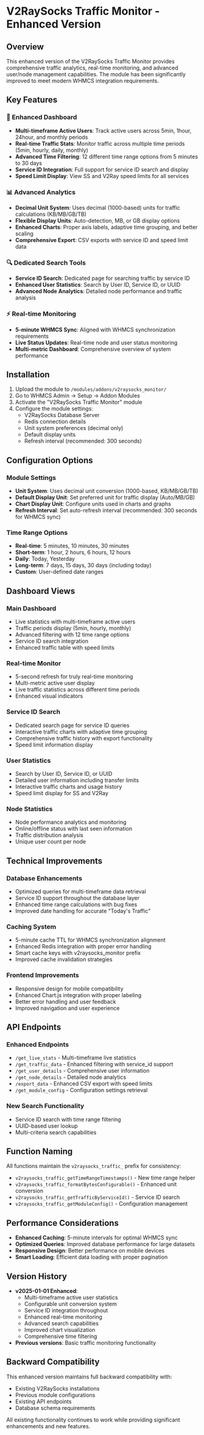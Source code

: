 # V2RaySocks Traffic Monitor - Enhanced Version

## Overview

This enhanced version of the V2RaySocks Traffic Monitor provides comprehensive traffic analytics, real-time monitoring, and advanced user/node management capabilities. The module has been significantly improved to meet modern WHMCS integration requirements.

## Key Features

### 🚀 Enhanced Dashboard
- **Multi-timeframe Active Users**: Track active users across 5min, 1hour, 24hour, and monthly periods
- **Real-time Traffic Stats**: Monitor traffic across multiple time periods (5min, hourly, daily, monthly)
- **Advanced Time Filtering**: 12 different time range options from 5 minutes to 30 days
- **Service ID Integration**: Full support for service ID search and display
- **Speed Limit Display**: View SS and V2Ray speed limits for all services

### 📊 Advanced Analytics
- **Decimal Unit System**: Uses decimal (1000-based) units for traffic calculations (KB/MB/GB/TB)
- **Flexible Display Units**: Auto-detection, MB, or GB display options
- **Enhanced Charts**: Proper axis labels, adaptive time grouping, and better scaling
- **Comprehensive Export**: CSV exports with service ID and speed limit data

### 🔍 Dedicated Search Tools
- **Service ID Search**: Dedicated page for searching traffic by service ID
- **Enhanced User Statistics**: Search by User ID, Service ID, or UUID
- **Advanced Node Analytics**: Detailed node performance and traffic analysis

### ⚡ Real-time Monitoring
- **5-minute WHMCS Sync**: Aligned with WHMCS synchronization requirements
- **Live Status Updates**: Real-time node and user status monitoring
- **Multi-metric Dashboard**: Comprehensive overview of system performance

## Installation

1. Upload the module to `/modules/addons/v2raysocks_monitor/`
2. Go to WHMCS Admin → Setup → Addon Modules  
3. Activate the "V2RaySocks Traffic Monitor" module
4. Configure the module settings:
   - V2RaySocks Database Server
   - Redis connection details
   - Unit system preferences (decimal only)
   - Default display units
   - Refresh interval (recommended: 300 seconds)

## Configuration Options

### Module Settings
- **Unit System**: Uses decimal unit conversion (1000-based, KB/MB/GB/TB)
- **Default Display Unit**: Set preferred unit for traffic display (Auto/MB/GB)
- **Chart Display Unit**: Configure units used in charts and graphs
- **Refresh Interval**: Set auto-refresh interval (recommended: 300 seconds for WHMCS sync)

### Time Range Options
- **Real-time**: 5 minutes, 10 minutes, 30 minutes
- **Short-term**: 1 hour, 2 hours, 6 hours, 12 hours
- **Daily**: Today, Yesterday
- **Long-term**: 7 days, 15 days, 30 days (including today)
- **Custom**: User-defined date ranges

## Dashboard Views

### Main Dashboard
- Live statistics with multi-timeframe active users
- Traffic periods display (5min, hourly, monthly)
- Advanced filtering with 12 time range options
- Service ID search integration
- Enhanced traffic table with speed limits

### Real-time Monitor
- 5-second refresh for truly real-time monitoring
- Multi-metric active user display
- Live traffic statistics across different time periods
- Enhanced visual indicators

### Service ID Search
- Dedicated search page for service ID queries
- Interactive traffic charts with adaptive time grouping
- Comprehensive traffic history with export functionality
- Speed limit information display

### User Statistics
- Search by User ID, Service ID, or UUID
- Detailed user information including transfer limits
- Interactive traffic charts and usage history
- Speed limit display for SS and V2Ray

### Node Statistics
- Node performance analytics and monitoring
- Online/offline status with last seen information
- Traffic distribution analysis
- Unique user count per node

## Technical Improvements

### Database Enhancements
- Optimized queries for multi-timeframe data retrieval
- Service ID support throughout the database layer
- Enhanced time range calculations with bug fixes
- Improved date handling for accurate "Today's Traffic"

### Caching System
- 5-minute cache TTL for WHMCS synchronization alignment
- Enhanced Redis integration with proper error handling
- Smart cache keys with v2raysocks_monitor prefix
- Improved cache invalidation strategies

### Frontend Improvements
- Responsive design for mobile compatibility
- Enhanced Chart.js integration with proper labeling
- Better error handling and user feedback
- Improved navigation and user experience

## API Endpoints

### Enhanced Endpoints
- `/get_live_stats` - Multi-timeframe live statistics
- `/get_traffic_data` - Enhanced filtering with service_id support
- `/get_user_details` - Comprehensive user information
- `/get_node_details` - Detailed node analytics
- `/export_data` - Enhanced CSV export with speed limits
- `/get_module_config` - Configuration settings retrieval

### New Search Functionality
- Service ID search with time range filtering
- UUID-based user lookup
- Multi-criteria search capabilities

## Function Naming

All functions maintain the `v2raysocks_traffic_` prefix for consistency:
- `v2raysocks_traffic_getTimeRangeTimestamps()` - New time range helper
- `v2raysocks_traffic_formatBytesConfigurable()` - Enhanced unit conversion
- `v2raysocks_traffic_getTrafficByServiceId()` - Service ID search
- `v2raysocks_traffic_getModuleConfig()` - Configuration management

## Performance Considerations

- **Enhanced Caching**: 5-minute intervals for optimal WHMCS sync
- **Optimized Queries**: Improved database performance for large datasets
- **Responsive Design**: Better performance on mobile devices
- **Smart Loading**: Efficient data loading with proper pagination

## Version History

- **v2025-01-01 Enhanced**: 
  - Multi-timeframe active user statistics
  - Configurable unit conversion system
  - Service ID integration throughout
  - Enhanced real-time monitoring
  - Advanced search capabilities
  - Improved chart visualization
  - Comprehensive time filtering
- **Previous versions**: Basic traffic monitoring functionality

## Backward Compatibility

This enhanced version maintains full backward compatibility with:
- Existing V2RaySocks installations
- Previous module configurations
- Existing API endpoints
- Database schema requirements

All existing functionality continues to work while providing significant enhancements and new features.